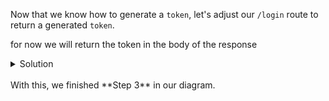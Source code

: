 Now that we know how to generate a `token`, let's adjust our `/login` route to return a generated `token`.

for now we will return the token in the body of the response


<details>
  <summary>
     Solution
  </summary>


First thing we want to do is add a `secert` key that only the server and client know.
```js
const secretKey = 'my_secret_key';
```

Now that we have a secret key, we can make 
```js
function generateAccessToken(user) {
  return jwt.sign(user, secretKey);
}
```


|||important
## Generated Token Data

Notice in here we pass a `user`.
`user` is an object that contains details about the user. 
depending on what we want to save in our token it can change.

For example, if we want to save who is this user and what shopping cart he has it will look like this
```js
const user = {id:1, username:"ameerj" , shoppingCart: ['cookies', 'cat treats']
}
```
|||



So now we will adjust the `/login` route to be the following:

```js
router.post('/login', (req, res) => {
  const { username, password } = req.body;
  const user = authenticateUser(username, password);
  if (!user) {
    return res.status(401).send({ message: 'Invalid username or password' });
  }
  const accessToken = generateAccessToken(user);
  res.send({ accessToken });
});
```


</details>

</br>
With this, we finished **Step 3** in our diagram.